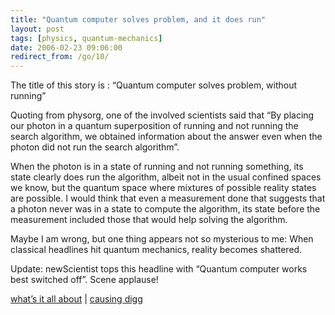 ```yaml
---
title: "Quantum computer solves problem, and it does run"
layout: post
tags: [physics, quantum-mechanics]
date: 2006-02-23 09:06:00
redirect_from: /go/10/
---
```


The title of this story is : “Quantum computer solves problem, without running”

Quoting from physorg, one of the involved scientists said that “By placing our photon in a quantum superposition of running and not running the search algorithm, we obtained information about the answer even when the photon did not run the search algorithm”.

When the photon is in a state of running and not running something, its state clearly does run the algorithm, albeit not in the usual confined spaces we know, but the quantum space where mixtures of possible reality states are possible. I would think that even a measurement done that suggests that a photon never was in a state to compute the algorithm, its state before the measurement included those that would help solving the algorithm.

Maybe I am wrong, but one thing appears not so mysterious to me: When classical headlines hit quantum mechanics, reality becomes shattered.

Update: newScientist tops this headline with “Quantum computer works best switched off”. Scene applause!

[what’s it all about](http://www.physorg.com/news11087.html) | [causing digg](http://digg.com/science/Quantum_computer_solves_problem,_without_running)